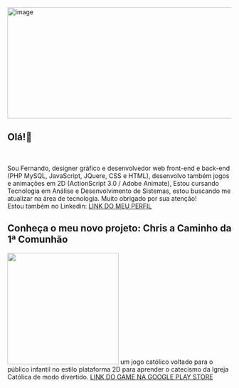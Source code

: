<img width="512" height="250" alt="image" src="https://github.com/user-attachments/assets/4958c7c6-ff1e-48af-813d-86cee0d5740e" />
<h2>Olá!👋</h2><br />
<p>
Sou Fernando, designer gráfico e desenvolvedor web front-end e back-end (PHP MySQL, JavaScript, JQuere, CSS e HTML), desenvolvo também jogos e animações em 2D (ActionScript 3.0 / Adobe Animate), Estou cursando Tecnologia em Análise e Desenvolvimento de Sistemas, estou buscando me atualizar na área de tecnologia. Muito obrigado por sua atenção!<br />Estou também no Linkedin: <a href="https://www.linkedin.com/in/fernando-quaresma-10016960" target="_blank" >LINK DO MEU PERFIL</a><br /></p>
<p>
<h2>Conheça o meu novo projeto: Chris a Caminho da 1ª Comunhão</h2>
 <img src="game_do_chris" width="250px" /> 
 um jogo católico voltado para o público infantil no estilo plataforma 2D para aprender o catecismo da Igreja Católica de modo divertido. 
<a href="https://play.google.com/store/apps/details?id=air.Christeste311012024" target="_blank" >LINK DO GAME NA GOOGLE PLAY STORE</a><br />
</p>
<p>

</p>
<!--
**fernandoquaresmacampos/fernandoquaresmacampos** is a ✨ _special_ ✨ repository because its `README.md` (this file) appears on your GitHub profile.
